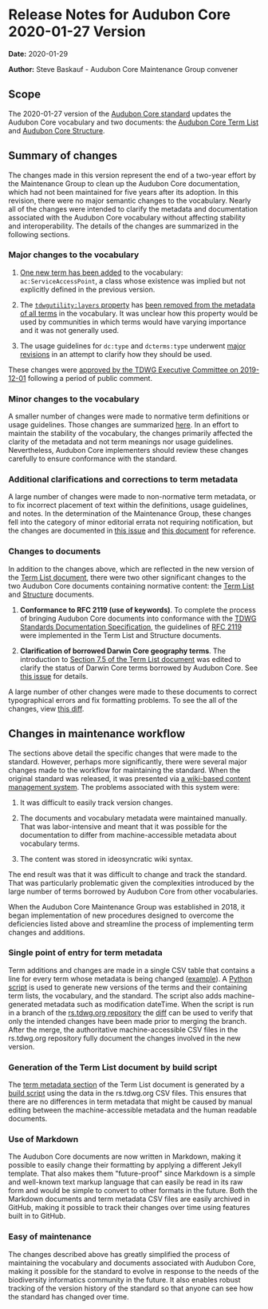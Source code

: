 # Release Notes for Audubon Core 2020-01-27 Version

**Date:** 2020-01-29

**Author:** Steve Baskauf - Audubon Core Maintenance Group convener

## Scope

The 2020-01-27 version of the [Audubon Core standard](https://www.tdwg.org/standards/ac/) updates the Audubon Core vocabulary and two documents: the [Audubon Core Term List](https://tdwg.github.io/ac/termlist/) and [Audubon Core Structure](https://tdwg.github.io/ac/structure/).

## Summary of changes

The changes made in this version represent the end of a two-year effort by the Maintenance Group to clean up the Audubon Core documentation, which had not been maintained for five years after its adoption. In this revision, there were no major semantic changes to the vocabulary. Nearly all of the changes were intended to clarify the metadata and documentation associated with the Audubon Core vocabulary without affecting stability and interoperability. The details of the changes are summarized in the following sections.

### Major changes to the vocabulary

1. [One new term has been added](https://github.com/tdwg/ac/issues/137) to the vocabulary: `ac:ServiceAccessPoint`, a class whose existence was implied but not explicitly defined in the previous version.

1. The [`tdwgutility:layers` property](https://tdwg.github.io/ac/termlist/2013-10-23#4-layers) has [been removed from the metadata of all terms](https://github.com/tdwg/ac/issues/143) in the vocabulary. It was unclear how this property would be used by communities in which terms would have varying importance and it was not generally used.

1. The usage guidelines for `dc:type` and `dcterms:type` underwent [major revisions](https://github.com/tdwg/ac/issues/144) in an attempt to clarify how they should be used.

These changes were [approved by the TDWG Executive Committee on 2019-12-01](https://github.com/tdwg/rs.tdwg.org/blob/master/decisions/decisions.csv) following a period of public comment.

### Minor changes to the vocabulary

A smaller number of changes were made to normative term definitions or usage guidelines. Those changes are summarized [here](https://github.com/tdwg/ac/blob/master/historical/minor-errata-definition-changes-2020-01-27-version.pdf). In an effort to maintain the stability of the vocabulary, the changes primarily affected the clarity of the metadata and not term meanings nor usage guidelines. Nevertheless, Audubon Core implementers should review these changes carefully to ensure conformance with the standard.

### Additional clarifications and corrections to term metadata

A large number of changes were made to non-normative term metadata, or to fix incorrect placement of text within the definitions, usage guidelines, and notes. In the determination of the Maintenance Group, these changes fell into the category of minor editorial errata not requiring notification, but the changes are documented in [this issue](https://github.com/tdwg/ac/issues/130) and [this document](https://docs.google.com/document/d/12Ck4t_x9LtG0BgPuBcNNqtYppNCP_Rj5F7bdgkmFvGY/edit?usp=sharing) for reference.

### Changes to documents

In addition to the changes above, which are reflected in the new version of the [Term List document](https://tdwg.github.io/ac/termlist/), there were two other significant changes to the two Audubon Core documents containing normative content: the [Term List](https://tdwg.github.io/ac/termlist/) and [Structure](https://tdwg.github.io/ac/structure/) documents.

1. **Conformance to RFC 2119 (use of keywords)**. To complete the process of bringing Audubon Core documents into conformance with the [TDWG Standards Documentation Specification](https://github.com/tdwg/vocab/blob/master/sds/documentation-specification.md), the guidelines of [RFC 2119](http://tools.ietf.org/html/rfc2119) were implemented in the Term List and Structure documents.

1. **Clarification of borrowed Darwin Core geography terms**. The introduction to [Section 7.5 of the Term List document](https://tdwg.github.io/ac/termlist/#75-geography-vocabulary) was edited to clarify the status of Darwin Core terms borrowed by Audubon Core. See [this issue](https://github.com/tdwg/ac/issues/134) for details.

A large number of other changes were made to these documents to correct typographical errors and fix formatting problems. To see the all of the changes, view [this diff](https://github.com/tdwg/ac/pull/155/files).

## Changes in maintenance workflow

The sections above detail the specific changes that were made to the standard. However, perhaps more significantly, there were several major changes made to the workflow for maintaining the standard. When the original standard was released, it was presented via [a wiki-based content management system](https://terms.tdwg.org/wiki/Audubon_Core). The problems associated with this system were:

1. It was difficult to easily track version changes.

1. The documents and vocabulary metadata were maintained manually. That was labor-intensive and meant that it was possible for the documentation to differ from machine-accessible metadata about vocabulary terms.

1. The content was stored in ideosyncratic wiki syntax.

The end result was that it was difficult to change and track the standard. That was particularly problematic given the complexities introduced by the large number of terms borrowed by Audubon Core from other vocabularies.

When the Audubon Core Maintenance Group was established in 2018, it began implementation of new procedures designed to overcome the deficiencies listed above and streamline the process of implementing term changes and additions.  

### Single point of entry for term metadata

Term additions and changes are made in a single CSV table that contains a line for every term whose metadata is being changed ([example](https://github.com/tdwg/rs.tdwg.org/blob/master/process/ac-revisions-2020-01-27/audubon-revisions.csv)). A [Python script](https://github.com/tdwg/rs.tdwg.org/blob/master/process/process_rs_tdwg_org.ipynb) is used to generate new versions of the terms and their containing term lists, the vocabulary, and the standard. The script also adds machine-generated metadata such as modification dateTime. When the script is run in a branch of the [rs.tdwg.org repository](https://github.com/tdwg/rs.tdwg.org) the [diff](https://github.com/tdwg/rs.tdwg.org/pull/32/files) can be used to verify that only the intended changes have been made prior to merging the branch. After the merge, the authoritative machine-accessible CSV files in the rs.tdwg.org repository fully document the changes involved in the new version.

### Generation of the Term List document by build script

The [term metadata section](https://tdwg.github.io/ac/termlist/#7-vocabularies) of the Term List document is generated by a [build script](https://github.com/tdwg/ac/blob/master/code/build_page.py) using the data in the rs.tdwg.org CSV files. This ensures that there are no differences in term metadata that might be caused by manual editing between the machine-accessible metadata and the human readable documents.

### Use of Markdown

The Audubon Core documents are now written in Markdown, making it possible to easily change their formatting by applying a different Jekyll template. That also makes them "future-proof" since Markdown is a simple and well-known text markup language that can easily be read in its raw form and would be simple to convert to other formats in the future.  Both the Markdown documents and term metadata CSV files are easily archived in GitHub, making it possible to track their changes over time using features built in to GitHub.

### Easy of maintenance

The changes described above has greatly simplified the process of maintaining the vocabulary and documents associated with Audubon Core, making it possible for the standard to evolve in response to the needs of the biodiversity informatics community in the future. It also enables robust tracking of the version history of the standard so that anyone can see how the standard has changed over time.
